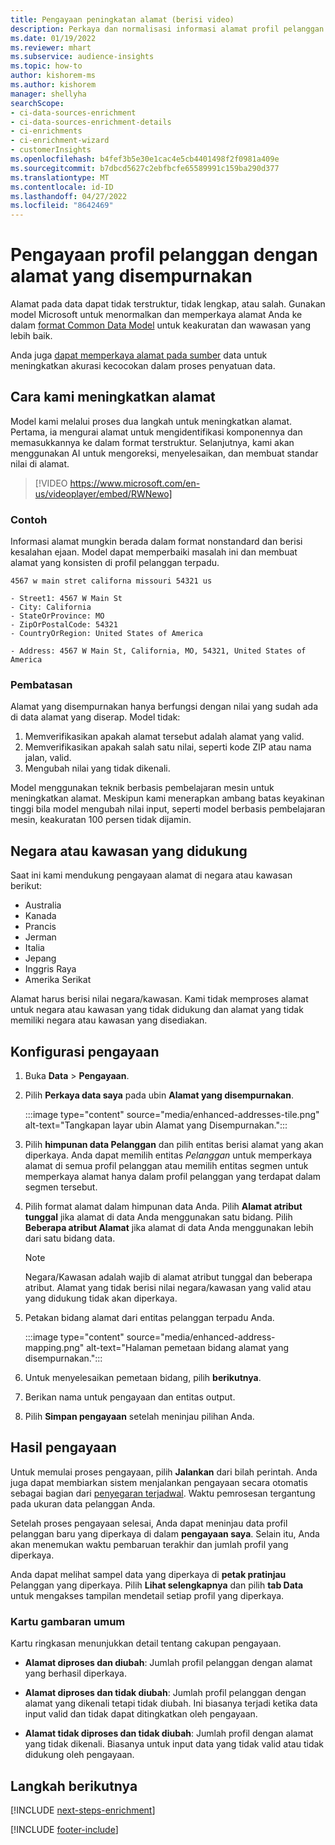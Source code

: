 ```yaml
---
title: Pengayaan peningkatan alamat (berisi video)
description: Perkaya dan normalisasi informasi alamat profil pelanggan dengan model Microsoft.
ms.date: 01/19/2022
ms.reviewer: mhart
ms.subservice: audience-insights
ms.topic: how-to
author: kishorem-ms
ms.author: kishorem
manager: shellyha
searchScope:
- ci-data-sources-enrichment
- ci-data-sources-enrichment-details
- ci-enrichments
- ci-enrichment-wizard
- customerInsights
ms.openlocfilehash: b4fef3b5e30e1cac4e5cb4401498f2f0981a409e
ms.sourcegitcommit: b7dbcd5627c2ebfbcfe65589991c159ba290d377
ms.translationtype: MT
ms.contentlocale: id-ID
ms.lasthandoff: 04/27/2022
ms.locfileid: "8642469"
---
```

# <a name="enrichment-of-customer-profiles-with-enhanced-addresses"></a>Pengayaan profil pelanggan dengan alamat yang disempurnakan

Alamat pada data dapat tidak terstruktur, tidak lengkap, atau salah. Gunakan model Microsoft untuk menormalkan dan memperkaya alamat Anda ke dalam [format Common Data Model](/common-data-model/schema/core/applicationcommon/address) untuk keakuratan dan wawasan yang lebih baik.

Anda juga [dapat memperkaya alamat pada sumber](data-sources-enrichment.md) data untuk meningkatkan akurasi kecocokan dalam proses penyatuan data. 

## <a name="how-we-enhance-addresses"></a>Cara kami meningkatkan alamat

Model kami melalui proses dua langkah untuk meningkatkan alamat. Pertama, ia mengurai alamat untuk mengidentifikasi komponennya dan memasukkannya ke dalam format terstruktur. Selanjutnya, kami akan menggunakan AI untuk mengoreksi, menyelesaikan, dan membuat standar nilai di alamat.

> [!VIDEO https://www.microsoft.com/en-us/videoplayer/embed/RWNewo]

### <a name="example"></a>Contoh

Informasi alamat mungkin berada dalam format nonstandard dan berisi kesalahan ejaan. Model dapat memperbaiki masalah ini dan membuat alamat yang konsisten di profil pelanggan terpadu.

```Input
4567 w main stret californa missouri 54321 us
```

```Output
- Street1: 4567 W Main St
- City: California
- StateOrProvince: MO
- ZipOrPostalCode: 54321
- CountryOrRegion: United States of America

- Address: 4567 W Main St, California, MO, 54321, United States of America
```

### <a name="limitations"></a>Pembatasan

Alamat yang disempurnakan hanya berfungsi dengan nilai yang sudah ada di data alamat yang diserap. Model tidak: 

1. Memverifikasikan apakah alamat tersebut adalah alamat yang valid.
2. Memverifikasikan apakah salah satu nilai, seperti kode ZIP atau nama jalan, valid.
3. Mengubah nilai yang tidak dikenali.

Model menggunakan teknik berbasis pembelajaran mesin untuk meningkatkan alamat. Meskipun kami menerapkan ambang batas keyakinan tinggi bila model mengubah nilai input, seperti model berbasis pembelajaran mesin, keakuratan 100 persen tidak dijamin.

## <a name="supported-countries-or-regions"></a>Negara atau kawasan yang didukung

Saat ini kami mendukung pengayaan alamat di negara atau kawasan berikut: 

- Australia
- Kanada
- Prancis
- Jerman
- Italia
- Jepang
- Inggris Raya
- Amerika Serikat

Alamat harus berisi nilai negara/kawasan. Kami tidak memproses alamat untuk negara atau kawasan yang tidak didukung dan alamat yang tidak memiliki negara atau kawasan yang disediakan.

## <a name="configure-the-enrichment"></a>Konfigurasi pengayaan

1. Buka **Data** > **Pengayaan**.

1. Pilih **Perkaya data saya** pada ubin **Alamat yang disempurnakan**.

   :::image type="content" source="media/enhanced-addresses-tile.png" alt-text="Tangkapan layar ubin Alamat yang Disempurnakan.":::

1. Pilih **himpunan data Pelanggan** dan pilih entitas berisi alamat yang akan diperkaya. Anda dapat memilih entitas *Pelanggan* untuk memperkaya alamat di semua profil pelanggan atau memilih entitas segmen untuk memperkaya alamat hanya dalam profil pelanggan yang terdapat dalam segmen tersebut.

1. Pilih format alamat dalam himpunan data Anda. Pilih **Alamat atribut tunggal** jika alamat di data Anda menggunakan satu bidang. Pilih **Beberapa atribut Alamat** jika alamat di data Anda menggunakan lebih dari satu bidang data.

   > [!NOTE]
   > Negara/Kawasan adalah wajib di alamat atribut tunggal dan beberapa atribut. Alamat yang tidak berisi nilai negara/kawasan yang valid atau yang didukung tidak akan diperkaya.

1.  Petakan bidang alamat dari entitas pelanggan terpadu Anda.

    :::image type="content" source="media/enhanced-address-mapping.png" alt-text="Halaman pemetaan bidang alamat yang disempurnakan.":::

1. Untuk menyelesaikan pemetaan bidang, pilih **berikutnya**.

1. Berikan nama untuk pengayaan dan entitas output.

1. Pilih **Simpan pengayaan** setelah meninjau pilihan Anda.

## <a name="enrichment-results"></a>Hasil pengayaan

Untuk memulai proses pengayaan, pilih **Jalankan** dari bilah perintah. Anda juga dapat membiarkan sistem menjalankan pengayaan secara otomatis sebagai bagian dari [penyegaran terjadwal](system.md#schedule-tab). Waktu pemrosesan tergantung pada ukuran data pelanggan Anda.

Setelah proses pengayaan selesai, Anda dapat meninjau data profil pelanggan baru yang diperkaya di dalam **pengayaan saya**. Selain itu, Anda akan menemukan waktu pembaruan terakhir dan jumlah profil yang diperkaya.

Anda dapat melihat sampel data yang diperkaya di **petak pratinjau** Pelanggan yang diperkaya. Pilih **Lihat selengkapnya** dan pilih **tab Data** untuk mengakses tampilan mendetail setiap profil yang diperkaya.

### <a name="overview-card"></a>Kartu gambaran umum

Kartu ringkasan menunjukkan detail tentang cakupan pengayaan. 

* **Alamat diproses dan diubah**: Jumlah profil pelanggan dengan alamat yang berhasil diperkaya.

* **Alamat diproses dan tidak diubah**: Jumlah profil pelanggan dengan alamat yang dikenali tetapi tidak diubah. Ini biasanya terjadi ketika data input valid dan tidak dapat ditingkatkan oleh pengayaan.

* **Alamat tidak diproses dan tidak diubah**: Jumlah profil dengan alamat yang tidak dikenali. Biasanya untuk input data yang tidak valid atau tidak didukung oleh pengayaan.

## <a name="next-steps"></a>Langkah berikutnya

[!INCLUDE [next-steps-enrichment](includes/next-steps-enrichment.md)]

[!INCLUDE [footer-include](includes/footer-banner.md)]
